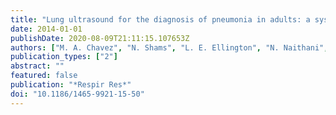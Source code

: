 ```yaml
---
title: "Lung ultrasound for the diagnosis of pneumonia in adults: a systematic review and meta-analysis"
date: 2014-01-01
publishDate: 2020-08-09T21:11:15.107653Z
authors: ["M. A. Chavez", "N. Shams", "L. E. Ellington", "N. Naithani", "R. H. Gilman", "M. C. Steinhoff", "M. Santosham", "R. E. Black", "C. Price", "M. Gross", "W. Checkley"]
publication_types: ["2"]
abstract: ""
featured: false
publication: "*Respir Res*"
doi: "10.1186/1465-9921-15-50"
---
```


